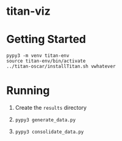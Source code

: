 # titan-viz

# Getting Started

```
pypy3 -m venv titan-env
source titan-env/bin/activate
../titan-oscar/installTitan.sh vwhatever
```

# Running

1. Create the `results` directory

2. `pypy3 generate_data.py`

3. `pypy3 consolidate_data.py`
